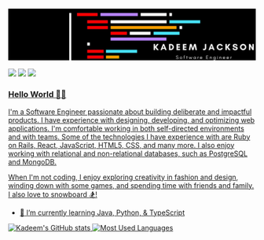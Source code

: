 <!-- Banner -->

![Uh oh my banner didn't load!](https://github.com/Cro5s/Cro5s/blob/main/assets/banner_edit.png)

<!-- Social Shields -->

<a href="https://www.linkedin.com/in/kadeem-jackson-4349348a/" target="_blank"><img src="https://img.shields.io/badge/linkedin-%230077B5.svg?&style=for-the-badge&logo=linkedin&logoColor=white" /></a>
<a href="https://www.instagram.com/deemyjackson/" target="_blank"><img src="https://img.shields.io/badge/instagram-%23E4405F.svg?&style=for-the-badge&logo=instagram&logoColor=white" /></a>
<a href="https://www.kadeem.dev" target="_blank"><img src="https://img.shields.io/badge/portfolio-%2300C244.svg?&style=for-the-badge&logo=portfolio&logoColor=white">

<!-- Unused Shields [<img src="https://img.shields.io/badge/twitter-%231DA1F2.svg?&style=for-the-badge&logo=twitter&logoColor=white" />](https://twitter.com/USERNAME) [<img src="https://img.shields.io/badge/medium-%2312100E.svg?&style=for-the-badge&logo=medium&logoColor=white" />](https://medium.com/USERNAME)  [<img src = "https://img.shields.io/badge/facebook-%231877F2.svg?&style=for-the-badge&logo=facebook&logoColor=white">](https://www.facebook.com/USERNAME) -->
<!-- Find a ton of other badges here! https://github.com/alexandresanlim/Badges4-README.md-Profile -->

<!-- Github Visits -->

<!-- [![Visits Badge](https://badges.pufler.dev/visits/cro5s/cro5s)](https://badges.pufler.dev) -->

<!-- [![Years Badge](https://badges.pufler.dev/years/cro5s)](https://badges.pufler.dev) -->
<!-- <img src="https://badges.pufler.dev/visits/cro5s/cro5s"> -->

<!-- The good stuff -->

### Hello World 👋🏾

I'm a Software Engineer passionate about building deliberate and impactful products. I have experience with designing, developing, and optimizing web applications. I'm comfortable working in both self-directed environments and with teams. Some of the technologies I have experience with are Ruby on Rails, React, JavaScript, HTML5, CSS, and many more. I also enjoy working with relational and non-relational databases, such as PostgreSQL and MongoDB.

When I'm not coding, I enjoy exploring creativity in fashion and design, winding down with some games, and spending time with friends and family. I also love to snowboard 🏂!

-   🌱 I’m currently learning Java, Python, & TypeScript

<!--
**Cro5s/Cro5s** is a ✨ _special_ ✨ repository because its `README.md` (this file) appears on your GitHub profile.

Here are some ideas to get you started:

- 🔭 I’m currently working on ...
- 🌱 I’m currently learning ...
- 👯 I’m looking to collaborate on ...
- 🤔 I’m looking for help with ...
- 💬 Ask me about ...
- 📫 How to reach me: ...
- 😄 Pronouns: ...
- ⚡ Fun fact: ...
-->

![Kadeem's GitHub stats](https://github-readme-stats.vercel.app/api?username=cro5s&show_icons=true&theme=dark&rank_icon=github&custom_title=Kadeem%27s+Github+Stats&ring_color=00FF00)
![Most Used Languages](https://github-readme-stats.vercel.app/api/top-langs/?username=cro5s&layout=compact)
